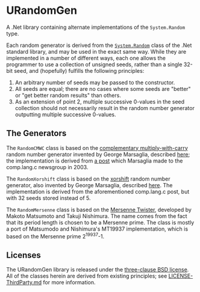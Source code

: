 ﻿URandomGen
==========

A .Net library containing alternate implementations of the `System.Random` type.

Each random generator is derived from the [`System.Random`](http://msdn.microsoft.com/en-us/library/system.random.aspx) class of the .Net standard library, and may be used in the exact same way. While they are implemented in a number of different ways, each one allows the programmer to use a collection of unsigned seeds, rather than a single 32-bit seed, and (hopefully) fulfills the following principles:

1. An arbitrary number of seeds may be passed to the constructor.
2. All seeds are equal; there are no cases where some seeds are "better" or "get better random results" than others.
3. As an extension of point 2, multiple successive 0-values in the seed collection should not necessarily result in the random number generator outputting multiple successive 0-values.

The Generators
--------------
The `RandomCMWC` class is based on the [complementary multiply-with-carry](http://en.wikipedia.org/wiki/Multiply-with-carry) random number generator invented by George Marsaglia, described [here](http://digitalcommons.wayne.edu/cgi/viewcontent.cgi?article=1725&context=jmasm); the implementation is derived from [a post](https://groups.google.com/d/msg/comp.lang.C/qZFQgKRCQGg/rmPkaRHqxOMJ) which Marsaglia made to the comp.lang.c newsgroup in 2003.

The `RandomXorshift` class is based on the [xorshift](http://en.wikipedia.org/wiki/Xorshift) random number generator, also invented by George Marsaglia, described [here](http://www.jstatsoft.org/v08/i14/paper). The implementation is derived from the aforementioned comp.lang.c post, but with 32 seeds stored instead of 5.

The `RandomMersenne` class is based on the [Mersenne Twister](http://en.wikipedia.org/wiki/Mersenne_Twister), developed by Makoto Matsumoto and Takuji Nishimura. The name comes from the fact that its period length is chosen to be a Mersenne prime. The class is mostly a port of Matsumodo and Nishimura's MT19937 implementation, which is based on the Mersenne prime 2<sup>19937</sup>-1.

Licenses
--------

The URandomGen library is released under the [three-clause BSD license](LICENSE.md). All of the classes herein are derived from existing principles; see [LICENSE-ThirdParty.md](LICENSE-ThirdParty.md) for more information.
